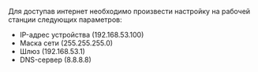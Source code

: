 Для доступав интернет необходимо произвести настройку на рабочей станции следующих параметров:

- IP-адрес устройства (192.168.53.100)
- Маска сети (255.255.255.0)
- Шлюз (192.168.53.1)
- DNS-сервер (8.8.8.8)

